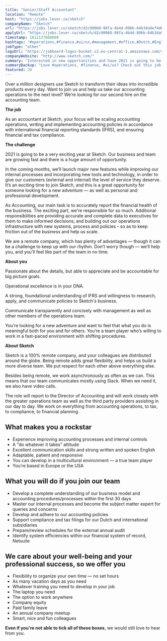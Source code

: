 ```yaml
---
title: "Senior/Staff Accountant"
location: "Remote"
host: "https://jobs.lever.co/sketch"
companyName: "Sketch"
url: "https://jobs.lever.co/sketch/d2c90068-98fa-4b4d-896b-64b3da9ef4d6"
applyUrl: "https://jobs.lever.co/sketch/d2c90068-98fa-4b4d-896b-64b3da9ef4d6/apply"
timestamp: 1612137600000
hashtags: "#operations,#finance,#ui/ux,#management,#office,#Dutch,#English"
jobType: "other"
logoUrl: "https://jobboard-logos-bucket.s3.eu-central-1.amazonaws.com/sketch"
companyWebsite: "http://www.sketch.com/"
summary: "Interested in new opportunities and have 2021 is going to be a very exciting year at Sketch? Sketch has a job opening for a senior."
summaryBackup: "Love #operations, #finance, #ui/ux? Check out this job post!"
featured: 20
---
```


Over a million designers use Sketch to transform their ideas into incredible products every day. Want to join us and help us take our accounting operations to the next level? We’re looking for our second hire on the accounting team.

**The job**

As an accountant at Sketch, your focus will be scaling accounting operations, writing and implementing accounting policies in accordance with international financial reporting standards (IFRS), and ensuring financial and tax compliance.

**The challenge**

2021 is going to be a very exciting year at Sketch. Our business and team are growing fast and there is a huge amount of opportunity.

In the coming months, we’ll launch major new features while improving our internal processes and incorporating new tools and technology, in order to give our customers (external and internal) the level of service they deserve. It’s an exciting time to join Sketch, and this is a great opportunity for someone looking for a new adventure — as well as personal and professional development.

As Accounting, our main task is to accurately report the financial health of the business. The exciting part, we're responsible for so much. Additional responsibilities are providing accurate and complete data to executives for them to make informed decisions; and building out our operations infrastructure with new systems, process and policies - so as to keep friction out of the business and help us scale.

We are a remote company, which has plenty of advantages — though it can be a challenge to keep up with our rhythm. Don’t worry though — we’ll help you, and you’ll feel like part of the team in no time.

**About you**

Passionate about the details, but able to appreciate and be accountable for big picture goals.

Operational excellence is in your DNA.

A strong, foundational understanding of IFRS and willingness to research, apply, and communicate policies to Sketch's business.

Communicate transparently and concisely with management as well as other members of the operations team.

You’re looking for a new adventure and want to feel that what you do is meaningful both for you and for others. You’re a team player who’s willing to work in a fast-paced environment with shifting procedures.

**About Sketch**

Sketch is a 100% remote company, and your colleagues are distributed around the globe. Being remote adds great flexibility, and helps us build a more diverse team. We put respect for each other above everything else.

Besides being remote, we work asynchronously as often as we can. This means that our team communicates mostly using Slack. When we need it, we also have video calls.

The role will report to the Director of Accounting and will work closely with the greater operations team as well as the third party providers assisting in our day to day. We work on everything from accounting operations, to tax, to compliance, to financial planning.

## What makes you a rockstar

*   Experience improving accounting processes and internal controls
*   A "do whatever it takes" attitude
*   Excellent communication skills and strong written and spoken English
*   Adaptable, patient and responsive
*   You can develop in a multicultural environment — a true team player
*   You’re based in Europe or the USA

## What you will do if you join our team

*   Develop a complete understanding of our business model and accounting procedures/processes within the first 30 days
*   Master our internal processes and become the subject matter expert for queries and concerns
*   Develop and adhere to our accounting policies
*   Support compliance and tax filings for our Dutch and international subsidiaries
*   Prepare/review schedules for the external annual audit
*   Identify system efficiencies within our financial system of record, Netsuite

## We care about your well-being and your professional success, so we offer you

*   Flexibility to organize your own time — no set hours
*   As many vacation days as you need
*   Whatever training you need to develop in your job
*   The laptop you need
*   The option to work anywhere
*   Company equity
*   Paid family leave
*   An annual company meetup
*   Smart, nice and fun colleagues

**Even if you're not able to tick all of these boxes**, we would still love to hear from you.
